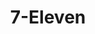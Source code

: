 ---
title: "7-Eleven"
url: /san-pablo/7-eleven-san-pablo-rizal-nagcarlan-road/
shop: convenience
---